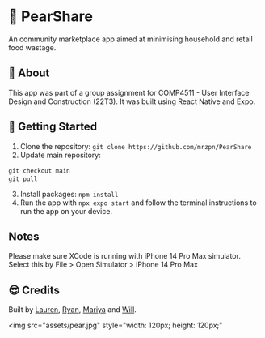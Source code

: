 # 🍐 PearShare
An community marketplace app aimed at minimising household and retail food wastage.

## 📖 About
This app was part of a group assignment for COMP4511 - User Interface Design and Construction (22T3). It was built using React Native and Expo.

## 🔧 Getting Started
1. Clone the repository:
`git clone https://github.com/mrzpn/PearShare`
2. Update main repository: 
```
git checkout main
git pull
```
3. Install packages: `npm install`
4. Run the app with `npx expo start` and follow the terminal instructions to run the app on your device.

## Notes
Please make sure XCode is running with iPhone 14 Pro Max simulator.
Select this by File > Open Simulator > iPhone 14 Pro Max

## 😎 Credits
Built by [Lauren](https://github.com/lkihuynh), [Ryan](https://github.com/R-Tramsport), [Mariya](https://github.com/mrzpn) and [Will](https://github.com/WilliamLazaris).

<img src="assets/pear.jpg" style="width: 120px; height: 120px;"